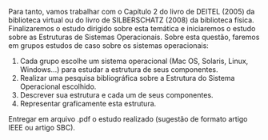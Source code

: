 Para tanto, vamos trabalhar com o Capítulo 2 do livro de DEITEL (2005) da biblioteca virtual ou do livro de SILBERSCHATZ (2008) da biblioteca física. Finalizaremos o estudo dirigido sobre esta temática e iniciaremos o estudo sobre as Estruturas de Sistemas Operacionais. Sobre esta questão, faremos em grupos estudos de caso sobre os sistemas operacionais:
1) Cada grupo escolhe um sistema operacional (Mac OS, Solaris, Linux, Windows...) para estudar a estrutura de seus componentes.
2) Realizar uma pesquisa bibliográfica sobre a Estrutura do Sistema Operacional escolhido.
3) Descrever sua estrutura e cada um de seus componentes.
4) Representar graficamente esta estrutura.

Entregar em arquivo .pdf o estudo realizado (sugestão de formato artigo IEEE ou artigo SBC).